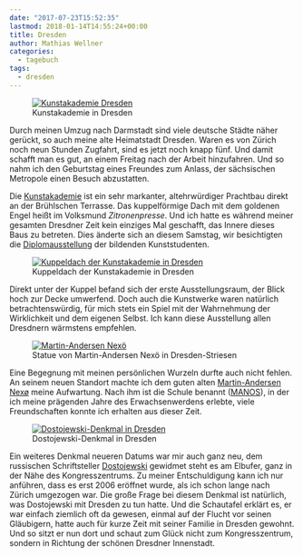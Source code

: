 ```yaml
---
date: "2017-07-23T15:52:35"
lastmod: 2018-01-14T14:55:24+00:00
title: Dresden
author: Mathias Wellner
categories:
  - tagebuch
tags:
  - dresden
---
```

<figure style="max-width: 40rem;">
  <a href="https://www.flickr.com/photos/mwellner/35275588454/in/dateposted-public/" title="Kunstakademie Dresden">
    <img 
      srcset="https://farm5.staticflickr.com/4307/35275588454_85688a69ce_n.jpg 320w, https://farm5.staticflickr.com/4307/35275588454_85688a69ce_c.jpg 800w"
      src="https://farm5.staticflickr.com/4307/35275588454_85688a69ce_b.jpg" 
      alt="Kunstakademie Dresden">
  </a>
  <figcaption>Kunstakademie in Dresden</figcaption>
</figure>

Durch meinen Umzug nach Darmstadt sind viele deutsche Städte näher gerückt, so auch meine alte Heimatstadt Dresden. Waren es von Zürich noch neun Stunden Zugfahrt, sind es jetzt noch knapp fünf. Und damit schafft man es gut, an einem Freitag nach der Arbeit hinzufahren. Und so nahm ich den Geburtstag eines Freundes zum Anlass, der sächsischen Metropole einen Besuch abzustatten.

<!--more-->

Die [Kunstakademie](https://de.wikipedia.org/wiki/Kunstakademie_(Dresden)) ist ein sehr markanter, altehrwürdiger Prachtbau direkt an der Brühlschen Terrasse. Das kuppelförmige Dach mit dem goldenen Engel heißt im Volksmund _Zitronenpresse_. Und ich hatte es während meiner gesamten Dresdner Zeit kein einziges Mal geschafft, das Innere dieses Baus zu betreten. Dies änderte sich an diesem Samstag, wir besichtigten die [Diplomausstellung](http://www.hfbk-dresden.de/aktuell/details/calendar/2017/07/22/event/tx_cal_phpicalendar/diplomausstellung_2017-1) der bildenden Kunststudenten. 

<figure style="max-width: 40rem;">
  <a href="https://www.flickr.com/photos/mwellner/35307790393/in/dateposted-public/" title="IMG_20170722_142339">
    <img 
      srcset="https://farm5.staticflickr.com/4296/35307790393_056c4b8a59_c.jpg 800w, https://farm5.staticflickr.com/4296/35307790393_056c4b8a59_n.jpg 320w"
      src="https://farm5.staticflickr.com/4296/35307790393_056c4b8a59_b.jpg" 
      alt="Kuppeldach der Kunstakademie in Dresden">
  </a>
  <figcaption>Kuppeldach der Kunstakademie in Dresden</figcaption>
</figure>

Direkt unter der Kuppel befand sich der erste Ausstellungsraum, der Blick hoch zur Decke umwerfend. Doch auch die Kunstwerke waren natürlich betrachtenswürdig, für mich stets ein Spiel mit der Wahrnehmung der Wirklichkeit und dem eigenen Selbst. Ich kann diese Ausstellung allen Dresdnern wärmstens empfehlen. 

<figure style="max-width: 40rem;">
  <a href="https://www.flickr.com/photos/mwellner/35946942892/in/dateposted-public/" title="Statue von Martin-Andersen Nexö">
    <img 
      srcset="https://farm5.staticflickr.com/4299/35946942892_0b133601a2_c.jpg 800w, https://farm5.staticflickr.com/4299/35946942892_0b133601a2_n.jpg 320w"
      src="https://farm5.staticflickr.com/4299/35946942892_0b133601a2_b.jpg" 
      alt="Martin-Andersen Nexö">
  </a>
  <figcaption>Statue von Martin-Andersen Nexö in Dresden-Striesen</figcaption>
</figure>

Eine Begegnung mit meinen persönlichen Wurzeln durfte auch nicht fehlen. An seinem neuen Standort machte ich dem guten alten [Martin-Andersen Nexø](https://de.wikipedia.org/wiki/Martin_Andersen_Nex%C3%B8) meine Aufwartung. Nach ihm ist die Schule benannt ([MANOS](https://de.wikipedia.org/wiki/Martin-Andersen-Nex%C3%B6-Gymnasium)), in der ich meine prägenden Jahre des Erwachsenwerdens erlebte, viele Freundschaften konnte ich erhalten aus dieser Zeit. 

<figure>
  <a href="https://www.flickr.com/photos/mwellner/36115788245/in/dateposted-public/" title="Dostojewski-Denkmal in Dresden">
    <img 
      srcset="https://farm5.staticflickr.com/4314/36115788245_05a8e3098a.jpg 375w, https://farm5.staticflickr.com/4314/36115788245_05a8e3098a_b.jpg 768w"
      src="https://farm5.staticflickr.com/4314/36115788245_05a8e3098a_b.jpg" 
      alt="Dostojewski-Denkmal in Dresden">
  </a>
  <figcaption>Dostojewski-Denkmal in Dresden</figcaption>
</figure>

Ein weiteres Denkmal neueren Datums war mir auch ganz neu, dem russischen Schriftsteller [Dostojewski](https://de.wikipedia.org/wiki/Fjodor_Michailowitsch_Dostojewski) gewidmet steht es am Elbufer, ganz in der Nähe des Kongresszentrums. Zu meiner Entschuldigung kann ich nur anführen, dass es erst 2006 eröffnet wurde, als ich schon lange nach Zürich umgezogen war. Die große Frage bei diesem Denkmal ist natürlich, was Dostojewski mit Dresden zu tun hatte. Und die Schautafel erklärt es, er war einfach ziemlich oft da gewesen, einmal auf der Flucht vor seinen Gläubigern, hatte auch für kurze Zeit mit seiner Familie in Dresden gewohnt. Und so sitzt er nun dort und schaut zum Glück nicht zum Kongresszentrum, sondern in Richtung der schönen Dresdner Innenstadt. 